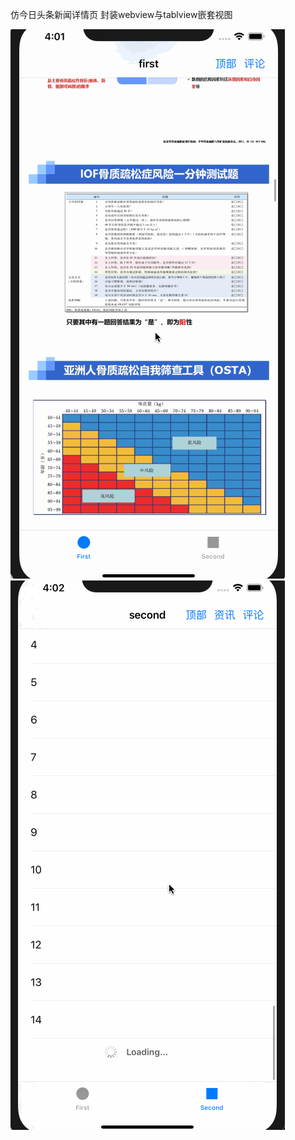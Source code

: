 仿今日头条新闻详情页
封装webview与tablview嵌套视图


![Flipboard playing multiple GIFs](https://github.com/zmXie/NewsDetail/raw/master/NewsDetail/wtDetail1.gif)
![image](https://github.com/zmXie/NewsDetail/raw/master/NewsDetail/wtDetail2.gif) 
